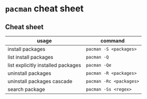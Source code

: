 # `pacman` cheat sheet

## Cheat sheet

|usage|command|
|---|---|
|install packages|`pacman -S <packages>`|
|list install packages|`pacman -Q`|
|list explicitly installed packages|`pacman -Qe`|
|uninstall packages|`pacman -R <packages>`|
|uninstall packages cascade|`pacman -Rc <packages>`|
|search package|`pacman -Ss <regex>`|

